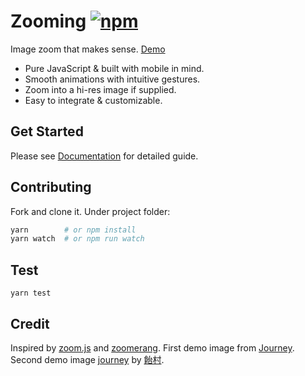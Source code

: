 # Zooming [![npm](https://img.shields.io/npm/v/zooming.svg?style=flat-square)](https://www.npmjs.com/package/zooming)

Image zoom that makes sense. [Demo](http://desmonding.me/zooming/)

- Pure JavaScript & built with mobile in mind.
- Smooth animations with intuitive gestures.
- Zoom into a hi-res image if supplied.
- Easy to integrate & customizable.

## Get Started

Please see [Documentation](http://desmonding.me/zooming/docs) for detailed guide.

## Contributing

Fork and clone it. Under project folder:

```bash
yarn        # or npm install
yarn watch  # or npm run watch
```

## Test

`yarn test`

## Credit

Inspired by [zoom.js](https://github.com/fat/zoom.js) and [zoomerang](https://github.com/yyx990803/zoomerang). First demo image from [Journey](http://thatgamecompany.com/games/journey/). Second demo image [journey](http://www.pixiv.net/member_illust.php?mode=medium&illust_id=36017129) by [飴村](http://www.pixiv.net/member.php?id=47488).
